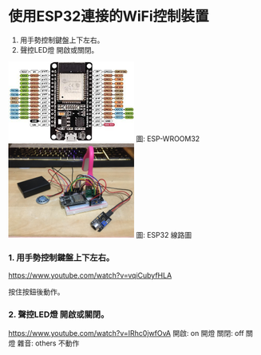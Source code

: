 # 使用ESP32連接的WiFi控制裝置
1. 用手勢控制鍵盤上下左右。
2. 聲控LED燈 開啟或關閉。

<img src="./ESP-WROOM-32.jpg" width="50%" />
圖: ESP-­WROOM­32

<img src="./IMG-3786.JPG" width="50%" />
圖: ESP32 線路圖

### 1. 用手勢控制鍵盤上下左右。
https://www.youtube.com/watch?v=vqiCubyfHLA

按住按鈕後動作。
### 2. 聲控LED燈 開啟或關閉。
https://www.youtube.com/watch?v=IRhc0jwfOvA
開啟: on  開燈
關閉: off 關燈
雜音: others 不動作




